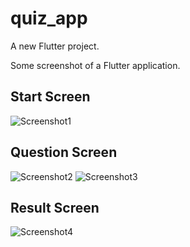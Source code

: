 # quiz_app

A new Flutter project.

Some screenshot of a Flutter application.

## Start Screen
![Screenshot1](https://user-images.githubusercontent.com/70568797/209667685-ddd782a5-a05e-444c-b530-e418491268b2.png)


## Question Screen
![Screenshot2](https://user-images.githubusercontent.com/70568797/209666619-f838b26a-0dd0-4305-bd57-22418ffe77a7.png)
![Screenshot3](https://user-images.githubusercontent.com/70568797/209667709-4aaa470c-39d7-4f6f-94c0-2538e5dbddc5.png)

## Result Screen
![Screenshot4](https://user-images.githubusercontent.com/70568797/209666710-f329eade-c49c-40aa-9d74-f44c481197b6.png)
